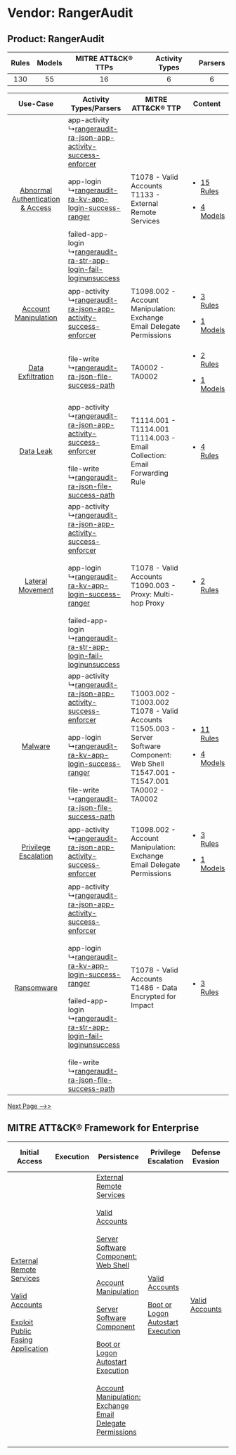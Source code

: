 Vendor: RangerAudit
===================
Product: RangerAudit
--------------------
| Rules | Models | MITRE ATT&CK® TTPs | Activity Types | Parsers |
|:-----:|:------:|:------------------:|:--------------:|:-------:|
|  130  |   55   |         16         |       6        |    6    |

|    Use-Case    | Activity Types/Parsers    | MITRE ATT&CK® TTP    | Content    |
|:----:| ---- | ---- | ---- |
| [Abnormal Authentication & Access](../../../UseCases/uc_abnormal_authentication_&_access.md) |  app-activity<br> ↳[rangeraudit-ra-json-app-activity-success-enforcer](Ps/pC_rangerauditrajsonappactivitysuccessenforcer.md)<br><br> app-login<br> ↳[rangeraudit-ra-kv-app-login-success-ranger](Ps/pC_rangerauditrakvapploginsuccessranger.md)<br><br> failed-app-login<br> ↳[rangeraudit-ra-str-app-login-fail-loginunsuccess](Ps/pC_rangerauditrastrapploginfailloginunsuccess.md)<br>    | T1078 - Valid Accounts<br>T1133 - External Remote Services<br>    | [<ul><li>15 Rules</li></ul><ul><li>4 Models</li></ul>](RM/r_m_rangeraudit_rangeraudit_Abnormal_Authentication_&_Access.md) |
|    [Account Manipulation](../../../UseCases/uc_account_manipulation.md)    |  app-activity<br> ↳[rangeraudit-ra-json-app-activity-success-enforcer](Ps/pC_rangerauditrajsonappactivitysuccessenforcer.md)<br>    | T1098.002 - Account Manipulation: Exchange Email Delegate Permissions<br>    | [<ul><li>3 Rules</li></ul><ul><li>1 Models</li></ul>](RM/r_m_rangeraudit_rangeraudit_Account_Manipulation.md)    |
|    [Data Exfiltration](../../../UseCases/uc_data_exfiltration.md)    |  file-write<br> ↳[rangeraudit-ra-json-file-success-path](Ps/pC_rangerauditrajsonfilesuccesspath.md)<br>    | TA0002 - TA0002<br>    | [<ul><li>2 Rules</li></ul><ul><li>1 Models</li></ul>](RM/r_m_rangeraudit_rangeraudit_Data_Exfiltration.md)    |
|    [Data Leak](../../../UseCases/uc_data_leak.md)    |  app-activity<br> ↳[rangeraudit-ra-json-app-activity-success-enforcer](Ps/pC_rangerauditrajsonappactivitysuccessenforcer.md)<br><br> file-write<br> ↳[rangeraudit-ra-json-file-success-path](Ps/pC_rangerauditrajsonfilesuccesspath.md)<br>    | T1114.001 - T1114.001<br>T1114.003 - Email Collection: Email Forwarding Rule<br>    | [<ul><li>4 Rules</li></ul>](RM/r_m_rangeraudit_rangeraudit_Data_Leak.md)    |
|    [Lateral Movement](../../../UseCases/uc_lateral_movement.md)    |  app-activity<br> ↳[rangeraudit-ra-json-app-activity-success-enforcer](Ps/pC_rangerauditrajsonappactivitysuccessenforcer.md)<br><br> app-login<br> ↳[rangeraudit-ra-kv-app-login-success-ranger](Ps/pC_rangerauditrakvapploginsuccessranger.md)<br><br> failed-app-login<br> ↳[rangeraudit-ra-str-app-login-fail-loginunsuccess](Ps/pC_rangerauditrastrapploginfailloginunsuccess.md)<br>    | T1078 - Valid Accounts<br>T1090.003 - Proxy: Multi-hop Proxy<br>    | [<ul><li>2 Rules</li></ul>](RM/r_m_rangeraudit_rangeraudit_Lateral_Movement.md)    |
|    [Malware](../../../UseCases/uc_malware.md)    |  app-activity<br> ↳[rangeraudit-ra-json-app-activity-success-enforcer](Ps/pC_rangerauditrajsonappactivitysuccessenforcer.md)<br><br> app-login<br> ↳[rangeraudit-ra-kv-app-login-success-ranger](Ps/pC_rangerauditrakvapploginsuccessranger.md)<br><br> file-write<br> ↳[rangeraudit-ra-json-file-success-path](Ps/pC_rangerauditrajsonfilesuccesspath.md)<br>    | T1003.002 - T1003.002<br>T1078 - Valid Accounts<br>T1505.003 - Server Software Component: Web Shell<br>T1547.001 - T1547.001<br>TA0002 - TA0002<br> | [<ul><li>11 Rules</li></ul><ul><li>4 Models</li></ul>](RM/r_m_rangeraudit_rangeraudit_Malware.md)    |
|    [Privilege Escalation](../../../UseCases/uc_privilege_escalation.md)    |  app-activity<br> ↳[rangeraudit-ra-json-app-activity-success-enforcer](Ps/pC_rangerauditrajsonappactivitysuccessenforcer.md)<br>    | T1098.002 - Account Manipulation: Exchange Email Delegate Permissions<br>    | [<ul><li>3 Rules</li></ul><ul><li>1 Models</li></ul>](RM/r_m_rangeraudit_rangeraudit_Privilege_Escalation.md)    |
|    [Ransomware](../../../UseCases/uc_ransomware.md)    |  app-activity<br> ↳[rangeraudit-ra-json-app-activity-success-enforcer](Ps/pC_rangerauditrajsonappactivitysuccessenforcer.md)<br><br> app-login<br> ↳[rangeraudit-ra-kv-app-login-success-ranger](Ps/pC_rangerauditrakvapploginsuccessranger.md)<br><br> failed-app-login<br> ↳[rangeraudit-ra-str-app-login-fail-loginunsuccess](Ps/pC_rangerauditrastrapploginfailloginunsuccess.md)<br><br> file-write<br> ↳[rangeraudit-ra-json-file-success-path](Ps/pC_rangerauditrajsonfilesuccesspath.md)<br> | T1078 - Valid Accounts<br>T1486 - Data Encrypted for Impact<br>    | [<ul><li>3 Rules</li></ul>](RM/r_m_rangeraudit_rangeraudit_Ransomware.md)    |
[Next Page -->>](2_ds_rangeraudit_rangeraudit.md)

MITRE ATT&CK® Framework for Enterprise
--------------------------------------
| Initial Access                                                                                                                                                                                                                         | Execution | Persistence                                                                                                                                                                                                                                                                                                                                                                                                                                                                                                                                                                                                  | Privilege Escalation                                                                                                                                      | Defense Evasion                                                     | Credential Access                                                          | Discovery                                                                         | Lateral Movement | Collection                                                                                                                                                                                                                                                   | Command and Control                                                                                                                       | Exfiltration | Impact                                                                         |
| -------------------------------------------------------------------------------------------------------------------------------------------------------------------------------------------------------------------------------------- | --------- | ------------------------------------------------------------------------------------------------------------------------------------------------------------------------------------------------------------------------------------------------------------------------------------------------------------------------------------------------------------------------------------------------------------------------------------------------------------------------------------------------------------------------------------------------------------------------------------------------------------ | --------------------------------------------------------------------------------------------------------------------------------------------------------- | ------------------------------------------------------------------- | -------------------------------------------------------------------------- | --------------------------------------------------------------------------------- | ---------------- | ------------------------------------------------------------------------------------------------------------------------------------------------------------------------------------------------------------------------------------------------------------ | ----------------------------------------------------------------------------------------------------------------------------------------- | ------------ | ------------------------------------------------------------------------------ |
| [External Remote Services](https://attack.mitre.org/techniques/T1133)<br><br>[Valid Accounts](https://attack.mitre.org/techniques/T1078)<br><br>[Exploit Public Fasing Application](https://attack.mitre.org/techniques/T1190)<br><br> |           | [External Remote Services](https://attack.mitre.org/techniques/T1133)<br><br>[Valid Accounts](https://attack.mitre.org/techniques/T1078)<br><br>[Server Software Component: Web Shell](https://attack.mitre.org/techniques/T1505/003)<br><br>[Account Manipulation](https://attack.mitre.org/techniques/T1098)<br><br>[Server Software Component](https://attack.mitre.org/techniques/T1505)<br><br>[Boot or Logon Autostart Execution](https://attack.mitre.org/techniques/T1547)<br><br>[Account Manipulation: Exchange Email Delegate Permissions](https://attack.mitre.org/techniques/T1098/002)<br><br> | [Valid Accounts](https://attack.mitre.org/techniques/T1078)<br><br>[Boot or Logon Autostart Execution](https://attack.mitre.org/techniques/T1547)<br><br> | [Valid Accounts](https://attack.mitre.org/techniques/T1078)<br><br> | [OS Credential Dumping](https://attack.mitre.org/techniques/T1003)<br><br> | [File and Directory Discovery](https://attack.mitre.org/techniques/T1083)<br><br> |                  | [Data from Information Repositories](https://attack.mitre.org/techniques/T1213)<br><br>[Email Collection](https://attack.mitre.org/techniques/T1114)<br><br>[Email Collection: Email Forwarding Rule](https://attack.mitre.org/techniques/T1114/003)<br><br> | [Proxy: Multi-hop Proxy](https://attack.mitre.org/techniques/T1090/003)<br><br>[Proxy](https://attack.mitre.org/techniques/T1090)<br><br> |              | [Data Encrypted for Impact](https://attack.mitre.org/techniques/T1486)<br><br> |